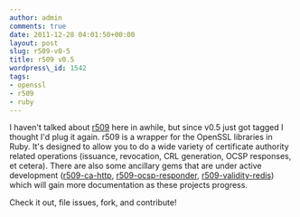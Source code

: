 ```yaml
---
author: admin
comments: true
date: 2011-12-28 04:01:50+00:00
layout: post
slug: r509-v0-5
title: r509 v0.5
wordpress\_id: 1542
tags:
- openssl
- r509
- ruby
---
```


I haven't talked about [r509](http://r509.org) here in awhile, but since v0.5 just got tagged I thought I'd plug it again. r509 is a wrapper for the OpenSSL libraries in Ruby. It's designed to allow you to do a wide variety of certificate authority related operations (issuance, revocation, CRL generation, OCSP responses, et cetera). There are also some ancillary gems that are under active development ([r509-ca-http](https://github.com/r509/r509-ca-http), [r509-ocsp-responder](https://github.com/r509/r509-ocsp-responder), [r509-validity-redis](https://github.com/r509/r509-validity-redis)) which will gain more documentation as these projects progress.

Check it out, file issues, fork, and contribute!
